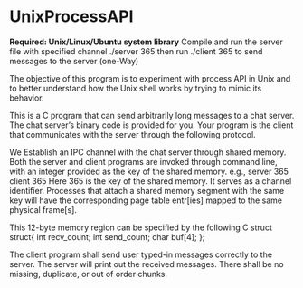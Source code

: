 # UnixProcessAPI
**Required: Unix/Linux/Ubuntu system library**
Compile and run the server file with specified channel ./server 365 then run ./client 365 to send messages to the server (one-Way)

The  objective  of  this  program  is  to  experiment  with  process  API  in  Unix  and  to  better  understand how the Unix shell works by trying to mimic its behavior. 

This is a C program that can send arbitrarily long messages to a chat server. The chat server’s binary 
code is provided for you. Your program is the client that communicates with the server through the 
following protocol. 
 
We Establish an IPC channel with the chat server through shared memory. Both the server and client 
programs are invoked through command line, with an integer provided as the key of the shared 
memory. 
     e.g.,     server 365 
                  client 365 
Here 365 is the key of the shared memory. It serves as a channel identifier. Processes that attach a shared 
memory segment with the same key will have the corresponding page table entr[ies] mapped to the same 
physical frame[s].

This 12-byte memory region can be specified by the following C struct 
struct{ 
   int recv_count; 
   int send_count; 
   char buf[4]; 
}; 

The client program shall send user typed-in messages correctly to the server. The server will print 
out the received messages. There shall be no missing, duplicate, or out of order chunks.  

